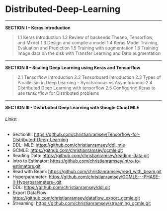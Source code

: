 # Distributed-Deep-Learning
---
**SECTION I – Keras introduction**
> 1.1 Keras Introduction
> 1.2 Review of backends Theano, Tensorflow, and Mxnet
> 1.3 Design and compile a model
> 1.4 Keras Model Training, Evaluation and Prediction
> 1.5 Training with augmentation 
> 1.6 Training Image data on the disk with Transfer Learning and Data augmentation 
-----
**SECTION II – Scaling Deep Learning using Keras and Tensorflow**
> 2.1 Tensorflow Introduction
> 2.2 Tensorboard Introduction
> 2.3 Types of Parallelism in Deep Learning – Synchronous vs Asynchronous
> 2.4 Distributed Deep Learning with tensorflow 
> 2.5 Configuring Keras to use tensorflow for Distributed problems 
---

**SECTION III - Distirbuted Deep Learning with Google Cloud MLE**
###### Links: 
* SectionIII: https://github.com/christianramsey/Tensorflow-for-Distributed-Deep-Learning
* DDL- MLE: https://github.com/christianramsey/ddl_mle
* GCMLE: https://github.com/christianramsey/gcmle.git
* Reading Data: https://github.com/christianramsey/reading-data.git
* Intro to Estimator: https://github.com/christianramsey/intro-to-estimators.git
* Read with Beam: https://github.com/christianramsey/read_with_beam.git
* Hyperparameter: https://github.com/christianramsey/GCMLE---PHASE-II-Hyperparameters-.git
* DDL: https://github.com/christianramsey/ddl.git
* Export DataFlow: https://github.com/christianramsey/dataflow_export_gcmle.git
* Streaming: https://github.com/christianramsey/streaming_gcmle.git
